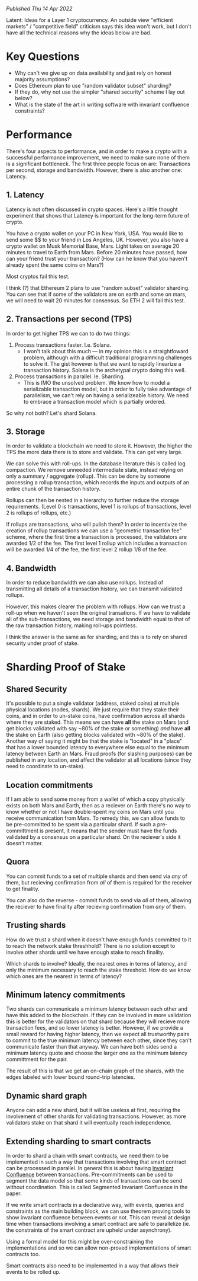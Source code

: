 <sergey-template name="published"><p><i>Published Thu 14 Apr 2022</i></p></sergey-template>
<sergey-template name="title">Latent: Ideas for a Layer 1 cryptocurrency.</sergey-template>
<sergey-template name="subtitle">An outside view "efficient markets" / "competitive field" criticism says this idea won't work, but I don't have all the technical reasons why the ideas below are bad.</sergey-template>

# Key Questions

- Why can't we give up on data availability and just rely on honest majority assumptions?
- Does Ethereum plan to use "random validator subset" sharding?
- If they do, why not use the simpler "shared security" scheme I lay out below?
- What is the state of the art in writing software with invariant confluence constraints?

# Performance

There's four aspects to performance, and in order to make a crypto with a successful performance improvement, we need to make sure none of them is a significant bottleneck. The first three people focus on are: Transactions per second, storage and bandwidth. However, there is also another one: Latency.

## 1. Latency

Latency is not often discussed in crypto spaces. Here's a little thought experiment that shows that Latency is important for the long-term future of crypto.

You have a crypto wallet on your PC in New York, USA. You would like to send some $$ to your friend in Los Angeles, UK. However, you also have a crypto wallet on Musk Memorial Base, Mars. Light takes on average 20 minutes to travel to Earth from Mars. Before 20 minutes have passed, how can your friend trust your transaction? (How can he know that you haven't already spent the same coins on Mars?)

Most cryptos fail this test.

I think (?) that Ethereum 2 plans to use "random subset" validator sharding. You can see that if some of the validators are on earth and some on mars, we will need to wait 20 minutes for consensus. So ETH 2 will fail this test.

## 2. Transactions per second (TPS)

In order to get higher TPS we can to do two things:

1. Process transactions faster. I.e. Solana.
     - I won't talk about this much &mdash; in my opinion this is a straightfoward problem, although with a difficult traditional programming challenges to solve it. The gist however is that we want to rapidly linearize a transaction history. Solana is the archetypal crypto doing this well.
2. Process transactions in parallel. Ie. Sharding.
    - This is IMO the unsolved problem. We know how to model a serializable transaction model, but in order to fully take advantage of parallelism, we can't rely on having a serializeable history. We need to embrace a transaction model which is partially ordered.

So why not both? Let's shard Solana.

## 3. Storage

In order to validate a blockchain we need to store it. However, the higher the TPS the more data there is to store and validate. This can get very large.

We can solve this with roll-ups. In the database literature this is called log compaction. We remove unneeded intermediate state, instead relying on only a summary / aggregate (rollup). This can be done by someone processing a rollup transaction, which records the inputs and outputs of an entire chunk of the transaction history.

Rollups can then be nested  in a hierarchy to further reduce the storage requirements. (Level 0 is transactions, level 1 is rollups of transactions, level 2 is rollups of rollups, etc.)

If rollups are transactions, who will pulish them? In order to incentivize the creation of rollup transactions we can use a "geometric transaction fee" scheme, where the first time a transaction is processed, the validators are awarded 1/2 of the fee. The first level 1 rollup which includes a transaction will be awarded 1/4 of the fee, the first level 2 rollup 1/8 of the fee.

## 4. Bandwidth

In order to reduce bandwidth we can also use rollups. Instead of transmitting all details of a transaction history, we can transmit validated rollups.

However, this makes clearer the problem with rollups. How can we trust a roll-up when we haven't seen the original transations. If we have to validate all of the sub-transactions, we need storage and bandwidth equal to that of the raw transaction history, making roll-ups pointless.

I think the answer is the same as for sharding, and this is to rely on shared security under proof of stake.


# Sharding Proof of Stake

## Shared Security

It's possible to put a single validator (address, staked coins) at multiple physical locations (nodes, shards). We just require that they stake their coins, and in order to un-stake coins, have confirmation across all shards where they are staked. This means we can have **all** the stake on Mars (and get blocks validated with say ~80% of the stake or something) *and* have **all** the stake on Earth (also getting blocks validated with ~80% of the stake). Another way of saying it might be that the stake is "located" in a "place" that has a lower bounded latency to everywhere else equal to the minimum latency between Earth an Mars. Fraud proofs (for slashing purposes) can be published in any location, and affect the validator at all locations (since they need to coordinate to un-stake).

## Location commitments

If I am able to send some money from a wallet of which a copy physically exists on both Mars and Earth, then as a reciever on Earth there's no way to know whether or not I have double-spent my coins on Mars until you receive communication from Mars. To remedy this, we can allow funds to be pre-committed to be spent via a particular shard. If such a pre-committment is present, it means that the sender must have the funds validated by a consensus on a particular shard. On the reciever's side it doesn't matter.

## Quora

You can commit funds to a set of multiple shards and then send via *any* of them, but recieving confirmation from *all* of them is required for the receiver to get finality.

You can also do the reverse - commit funds to send via *all* of them, allowing the reciever to have finality after recieving confirmation from *any* of them.

## Trusting shards

How do we trust a shard when it doesn't have enough funds committed to it to reach the network stake threshhold? There is no solution except to involve other shards until we have enough stake to reach finality.

Which shards to involve? Ideally, the nearest ones in terms of latency, and only the minimum necessary to reach the stake threshold. How do we know which ones are the nearest in terms of latency?

## Minimum latency commitments

Two shards can communicate a minimum latency between each other and have this added to the blockchain. If they can be involved in more validation this is better for the validators on that shard because they will recieve more transaction fees, and so lower latency is better. However, if we provide a small reward for having higher latency, then we expect all trustworthy pairs to commit to the true minimum latency between each other, since they can't communicate faster than that anyway. We can have both sides send a minimum latency quote and choose the larger one as the minimum latency committment for the pair.

The result of this is that we get an on-chain graph of the shards, with the edges labeled with lower bound round-trip latencies.

## Dynamic shard graph

Anyone can add a new shard, but it will be useless at first, requiring the involvement of other shards for validating transactions. However, as more validators stake on that shard it will eventually reach independence.


## Extending sharding to smart contracts

In order to shard a chain with smart contracts, we need them to be implemented in such a way that transactions involving that smart contract can be processed in parallel. In general this is about having [Invariant Confluence](http://www.vldb.org/pvldb/vol12/p14-whittaker.pdf) between transactions. Pre-commitments can be used to segment the data model so that some kinds of transactions can be send without coordination. This is called Segmented Invariant Confluence in the paper.

If we write smart contracts in a declarative way, with events, queries and constraints as the main building block, we can use theorem proving tools to show invariant confluence between events or not. This can reveal at design time when transactions involving a smart contract are safe to parallelize (ie. the constraints of the smart contract are upheld under asynchrony).

Using a formal model for this might be over-constraining the implementations and so we can allow non-proved implementations of smart contracts too.

Smart contracts also need to be implemented in a way that allows their events to be rolled up.
